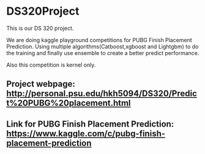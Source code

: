 # DS320Project
This is our DS 320 project.

We are doing kaggle playground competitions for PUBG Finish Placement Prediction. Using multiple algorithms(Catboost,xgboost and Lightgbm) to do the training and finally use ensemble to create a better predict performance.

Also this competition is kernel only.

## Project webpage: http://personal.psu.edu/hkh5094/DS320/Predict%20PUBG%20placement.html



## Link for PUBG Finish Placement Prediction: https://www.kaggle.com/c/pubg-finish-placement-prediction
